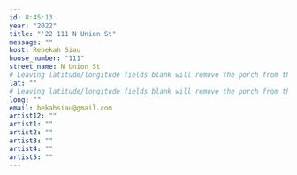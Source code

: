 ```yaml
---
id: 8:45:13
year: "2022"
title: "'22 111 N Union St"
message: ""
host: Rebekah Siau
house_number: "111"
street_name: N Union St
# Leaving latitude/longitude fields blank will remove the porch from the Porchfest map.
lat: ""
# Leaving latitude/longitude fields blank will remove the porch from the Porchfest map.
long: ""
email: bekahsiau@gmail.com
artist12: ""
artist1: ""
artist2: ""
artist3: ""
artist4: ""
artist5: ""
---
```

